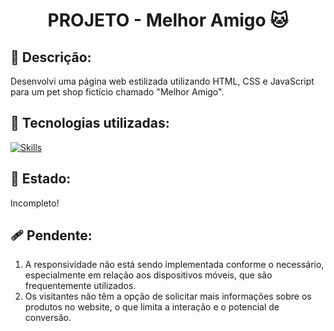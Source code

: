 <h1 align="center">PROJETO - Melhor Amigo 🐱</h1>

## :memo: Descrição:
Desenvolvi uma página web estilizada utilizando HTML, CSS e JavaScript para um pet shop fictício chamado "Melhor Amigo".

## :wrench: Tecnologias utilizadas:
[![Skills](https://skillicons.dev/icons?i=vscode,html,css,javascript&theme=light)](https://skillicons.dev)

## 🧭 Estado:
Incompleto!

## 🩹 Pendente:
1. A responsividade não está sendo implementada conforme o necessário, especialmente em relação aos dispositivos móveis, que são frequentemente utilizados.
2. Os visitantes não têm a opção de solicitar mais informações sobre os produtos no website, o que limita a interação e o potencial de conversão.